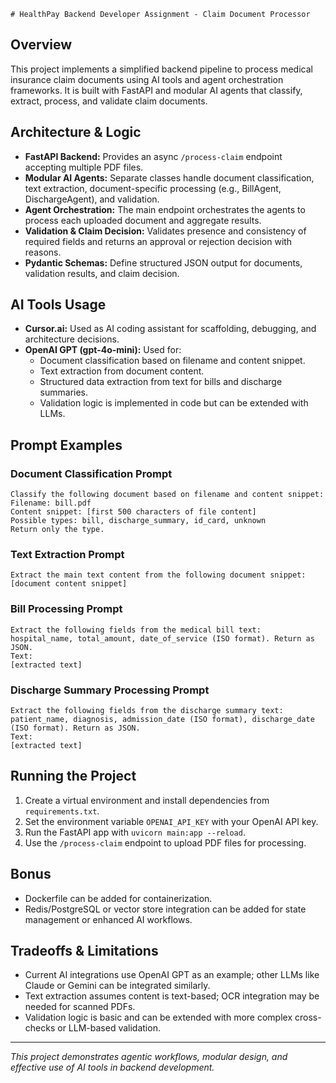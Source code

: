     # HealthPay Backend Developer Assignment - Claim Document Processor

## Overview

This project implements a simplified backend pipeline to process medical insurance claim documents using AI tools and agent orchestration frameworks. It is built with FastAPI and modular AI agents that classify, extract, process, and validate claim documents.

## Architecture & Logic

- **FastAPI Backend:** Provides an async `/process-claim` endpoint accepting multiple PDF files.
- **Modular AI Agents:** Separate classes handle document classification, text extraction, document-specific processing (e.g., BillAgent, DischargeAgent), and validation.
- **Agent Orchestration:** The main endpoint orchestrates the agents to process each uploaded document and aggregate results.
- **Validation & Claim Decision:** Validates presence and consistency of required fields and returns an approval or rejection decision with reasons.
- **Pydantic Schemas:** Define structured JSON output for documents, validation results, and claim decision.

## AI Tools Usage

- **Cursor.ai:** Used as AI coding assistant for scaffolding, debugging, and architecture decisions.
- **OpenAI GPT (gpt-4o-mini):** Used for:
  - Document classification based on filename and content snippet.
  - Text extraction from document content.
  - Structured data extraction from text for bills and discharge summaries.
  - Validation logic is implemented in code but can be extended with LLMs.

## Prompt Examples

### Document Classification Prompt

```
Classify the following document based on filename and content snippet:
Filename: bill.pdf
Content snippet: [first 500 characters of file content]
Possible types: bill, discharge_summary, id_card, unknown
Return only the type.
```

### Text Extraction Prompt

```
Extract the main text content from the following document snippet:
[document content snippet]
```

### Bill Processing Prompt

```
Extract the following fields from the medical bill text: hospital_name, total_amount, date_of_service (ISO format). Return as JSON.
Text:
[extracted text]
```

### Discharge Summary Processing Prompt

```
Extract the following fields from the discharge summary text: patient_name, diagnosis, admission_date (ISO format), discharge_date (ISO format). Return as JSON.
Text:
[extracted text]
```

## Running the Project

1. Create a virtual environment and install dependencies from `requirements.txt`.
2. Set the environment variable `OPENAI_API_KEY` with your OpenAI API key.
3. Run the FastAPI app with `uvicorn main:app --reload`.
4. Use the `/process-claim` endpoint to upload PDF files for processing.

## Bonus

- Dockerfile can be added for containerization.
- Redis/PostgreSQL or vector store integration can be added for state management or enhanced AI workflows.

## Tradeoffs & Limitations

- Current AI integrations use OpenAI GPT as an example; other LLMs like Claude or Gemini can be integrated similarly.
- Text extraction assumes content is text-based; OCR integration may be needed for scanned PDFs.
- Validation logic is basic and can be extended with more complex cross-checks or LLM-based validation.

---

*This project demonstrates agentic workflows, modular design, and effective use of AI tools in backend development.*
